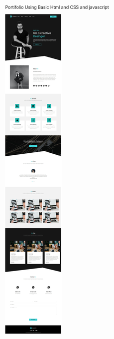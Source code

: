 Portifolio Using Basic Html and CSS and javascript 


<img src="https://github.com/Dinoy-Raj/Portifolio/blob/master/html/images/Screenshot_2020-09-02%20My%20Awesome%20Portifolio.jpg">
